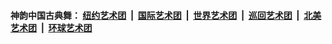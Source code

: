 #### 神韵中国古典舞：&nbsp;[纽约艺术团](nf4778.md?t=05280808?t=05280801?t=05280758?t=05280732?t=05280636) &nbsp;|&nbsp; [国际艺术团](nf4780.md?t=05280808?t=05280801?t=05280758?t=05280732?t=05280636) &nbsp;|&nbsp; [世界艺术团](nf5951.md?t=05280808?t=05280801?t=05280758?t=05280732?t=05280636) &nbsp;|&nbsp; [巡回艺术团](nf4779.md?t=05280808?t=05280801?t=05280758?t=05280732?t=05280636) &nbsp;|&nbsp; [北美艺术团](nf1148019.md?t=05280808?t=05280801?t=05280758?t=05280732?t=05280636) &nbsp;|&nbsp; [环球艺术团](nf1299941.md?t=05280808?t=05280801?t=05280758?t=05280732?t=05280636)  
